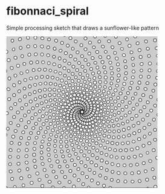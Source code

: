 # fibonnaci_spiral

Simple processing sketch that draws a sunflower-like pattern

![Phylotaxis Spiral](phylotaxis_spiral.png)
